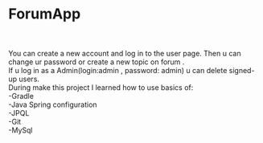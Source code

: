 # ForumApp
<br />
<br />
You can create a new account and log in to the user page. Then u can change ur password or create a new topic on forum .
<br />
If u log in as a Admin(login:admin , password: admin) u can delete signed-up users.
<br />
During make this project I learned how to use basics of:
<br />
-Gradle
<br />
-Java Spring configuration
<br />
-JPQL
<br />
-Git 
<br />
-MySql
